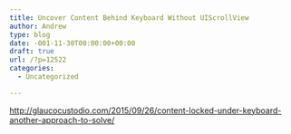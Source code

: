 ```yaml
---
title: Uncover Content Behind Keyboard Without UIScrollView
author: Andrew
type: blog
date: -001-11-30T00:00:00+00:00
draft: true
url: /?p=12522
categories:
  - Uncategorized

---
```

http://glaucocustodio.com/2015/09/26/content-locked-under-keyboard-another-approach-to-solve/